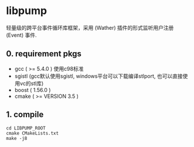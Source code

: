 # libpump

轻量级的跨平台事件循环库框架，采用 (Wather) 插件的形式监听用户注册 (Event) 事件.

## 0. requirement pkgs

- gcc ( >= 5.4.0 ) 
  使用c98标准
- sgistl 
  (gcc默认使用sgistl, windows平台可以下载编译stlport, 也可以直接使用vc的stl库)
- boost ( 1.56.0 )
- cmake ( >= VERSION 3.5 )

## 1. compile

```shell
cd LIBPUMP_ROOT
cmake CMakeLists.txt
make -j8
```



